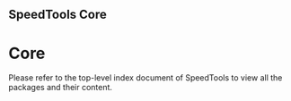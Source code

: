 SpeedTools Core
-----------

# Core

Please refer to the top-level index document of SpeedTools to view all the packages
and their content.
